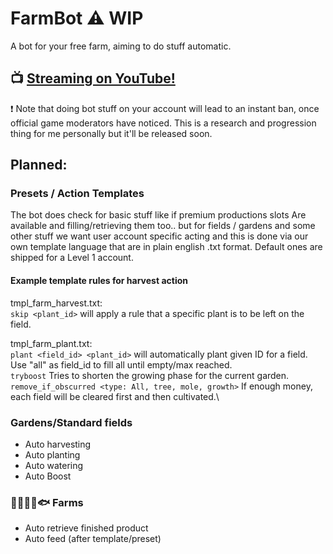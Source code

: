 # FarmBot :warning:  WIP
A bot for your free farm, aiming to do stuff automatic.

## :tv: [Streaming on YouTube!](https://www.youtube.com/watch?v=l3HopvETf3s)

❗ Note that doing bot stuff on your account will lead to an instant ban, once official game moderators have noticed.
This is a research and progression thing for me personally but it'll be released soon.

## Planned: 

### Presets / Action Templates 
The bot does check for basic stuff like if premium productions slots 
Are available and filling/retrieving them too.. but for fields / gardens and 
some other stuff we want user account specific acting and this is done via our own 
template language that are in plain english .txt format.
Default ones are shipped for a Level 1 account. 

#### Example template rules for harvest action
tmpl_farm_harvest.txt:\
`skip <plant_id>` will apply a rule that a specific plant is to be left on the field.

tmpl_farm_plant.txt:\
`plant <field_id> <plant_id>` will automatically plant given ID for a field. Use "all" as field_id to fill all until empty/max reached.\
`tryboost` Tries to shorten the growing phase for the current garden.\
`remove_if_obscurred <type: All, tree, mole, growth>` If enough money, each field will be cleared first and then cultivated.\


### Gardens/Standard fields
 - Auto harvesting
 - Auto planting
 - Auto watering
 - Auto Boost
 
### 🐑🐏🐮🐝🐟 Farms
 - Auto retrieve finished product
 - Auto feed (after template/preset)
